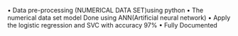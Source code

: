 •	Data pre-processing (NUMERICAL DATA SET)using python 
•	The numerical data set model Done using ANN(Artificial neural network) 
•	Apply the logistic regression and SVC with accuracy 97%
•	Fully Documented 
